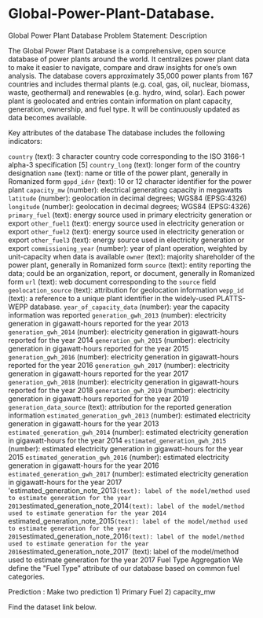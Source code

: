 # Global-Power-Plant-Database.
Global Power Plant Database
Problem Statement:
Description

The Global Power Plant Database is a comprehensive, open source database of power plants around the world. It centralizes power plant data to make it easier to navigate, compare and draw insights for one’s own analysis. The database covers approximately 35,000 power plants from 167 countries and includes thermal plants (e.g. coal, gas, oil, nuclear, biomass, waste, geothermal) and renewables (e.g. hydro, wind, solar). Each power plant is geolocated and entries contain information on plant capacity, generation, ownership, and fuel type. It will be continuously updated as data becomes available.

Key attributes of the database
The database includes the following indicators:

`country` (text): 3 character country code corresponding to the ISO 3166-1 alpha-3 specification [5]
`country_long` (text): longer form of the country designation
`name` (text): name or title of the power plant, generally in Romanized form
`gppd_idnr` (text): 10 or 12 character identifier for the power plant
`capacity_mw` (number): electrical generating capacity in megawatts
`latitude` (number): geolocation in decimal degrees; WGS84 (EPSG:4326)
`longitude` (number): geolocation in decimal degrees; WGS84 (EPSG:4326)
`primary_fuel` (text): energy source used in primary electricity generation or export
`other_fuel1` (text): energy source used in electricity generation or export
`other_fuel2` (text): energy source used in electricity generation or export
`other_fuel3` (text): energy source used in electricity generation or export
 `commissioning_year` (number): year of plant operation, weighted by unit-capacity when data is available
`owner` (text): majority shareholder of the power plant, generally in Romanized form
`source` (text): entity reporting the data; could be an organization, report, or document, generally in Romanized form
`url` (text): web document corresponding to the `source` field
`geolocation_source` (text): attribution for geolocation information
`wepp_id` (text): a reference to a unique plant identifier in the widely-used PLATTS-WEPP database.
`year_of_capacity_data` (number): year the capacity information was reported
`generation_gwh_2013` (number): electricity generation in gigawatt-hours reported for the year 2013
`generation_gwh_2014` (number): electricity generation in gigawatt-hours reported for the year 2014
`generation_gwh_2015` (number): electricity generation in gigawatt-hours reported for the year 2015
`generation_gwh_2016` (number): electricity generation in gigawatt-hours reported for the year 2016
`generation_gwh_2017` (number): electricity generation in gigawatt-hours reported for the year 2017
`generation_gwh_2018` (number): electricity generation in gigawatt-hours reported for the year 2018
`generation_gwh_2019` (number): electricity generation in gigawatt-hours reported for the year 2019
`generation_data_source` (text): attribution for the reported generation information
`estimated_generation_gwh_2013` (number): estimated electricity generation in gigawatt-hours for the year 2013
`estimated_generation_gwh_2014` (number): estimated electricity generation in gigawatt-hours for the year 2014 
`estimated_generation_gwh_2015` (number): estimated electricity generation in gigawatt-hours for the year 2015 
`estimated_generation_gwh_2016` (number): estimated electricity generation in gigawatt-hours for the year 2016 
`estimated_generation_gwh_2017` (number): estimated electricity generation in gigawatt-hours for the year 2017 
'estimated_generation_note_2013` (text): label of the model/method used to estimate generation for the year 2013
`estimated_generation_note_2014` (text): label of the model/method used to estimate generation for the year 2014 
`estimated_generation_note_2015` (text): label of the model/method used to estimate generation for the year 2015
`estimated_generation_note_2016` (text): label of the model/method used to estimate generation for the year 2016
`estimated_generation_note_2017` (text): label of the model/method used to estimate generation for the year 2017 
Fuel Type Aggregation
We define the "Fuel Type" attribute of our database based on common fuel categories. 

Prediction :   Make two prediction  1) Primary Fuel    2) capacity_mw 

Find the dataset link below. 
